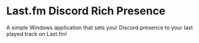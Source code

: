 ﻿# Last.fm Discord Rich Presence

A simple Windows application that sets your Discord presence to your last played track on Last.fm!
